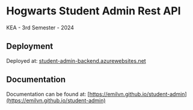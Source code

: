 # Hogwarts Student Admin Rest API
KEA - 3rd Semester - 2024

## Deployment
Deployed at: [student-admin-backend.azurewebsites.net](https://student-admin-backend.azurewebsites.net)

## Documentation
Documentation can be found at: [https://emilvn.github.io/student-admin](https://emilvn.github.io/student-admin)